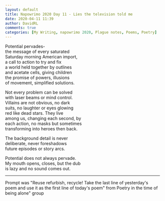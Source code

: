```yaml
---  
layout: default  
title: Napowrimo 2020 Day 11 - Lies the television told me  
date: 2020-04-11 11:39  
author: DavidRL  
comments: true  
categories: [My Writing, napowrimo 2020, Plague notes, Poems, Poetry]  
---  
```

Potential pervades-  
the message of every saturated  
Saturday morning American import,  
a call to action to try and fix  
a world held together by outlines  
and acetate cells, giving children  
the promise of powers, illusions  
of movement, simplified solutions.  
  
Not every problem can be solved  
with laser beams or mind control.  
Villains are not obvious, no dark  
suits, no laughter or eyes glowing  
red like dead stars. They live  
among us, changing each second, by  
each action, no masks but sometimes  
transforming into heroes then back.  
  
The background detail is never  
deliberate, never foreshadows  
future episodes or story arcs.  
  
Potential does not always pervade.  
My mouth opens, closes, but the dub  
is lazy and no sound comes out.  
  
***  
  
Prompt was "Reuse  refurbish, recycle! Take the last line of yesterday's poem and use it as the first line of today's  poem" from Poetry in the time of being alone" group  
  